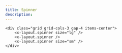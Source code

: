 ```yaml
---
title: Spinner
description:
---
```


```blade-component-code
<div class="grid grid-cols-3 gap-4 items-center">
    <x-layout.spinner size="lg" />
    <x-layout.spinner />
    <x-layout.spinner size="sm" />
</div>
```
